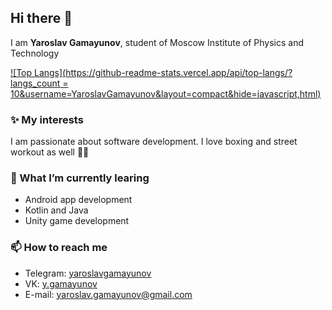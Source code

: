 ## Hi there 👋
I am **Yaroslav Gamayunov**, student of Moscow Institute of Physics and Technology

[![Top Langs](https://github-readme-stats.vercel.app/api/top-langs/?langs_count = 10&username=YaroslavGamayunov&layout=compact&hide=javascript,html)](https://github.com/YaroslavGamayunov/YaroslavGamayunov)

### ✨ My interests 
I am passionate about software development. I love boxing and street workout as well 🥊💪

### 🌱 What I’m currently learing
* Android app development
* Kotlin and Java
* Unity game development

### 📫 How to reach me
* Telegram: [yaroslavgamayunov](https://telegram.me/yaroslavgamayunov)
* VK: [y.gamayunov](https://vk.com/y.gamayunov)
* E-mail: yaroslav.gamayunov@gmail.com

<!--
**YaroslavGamayunov/YaroslavGamayunov** is a ✨ _special_ ✨ repository because its `README.md` (this file) appears on your GitHub profile.

Here are some ideas to get you started:

- 🔭 I’m currently working on ...
- 🌱 I’m currently learning ...
- 👯 I’m looking to collaborate on ...
- 🤔 I’m looking for help with ...
- 💬 Ask me about ...
- 📫 How to reach me: ...
- 😄 Pronouns: ...
- ⚡ Fun fact: ...
-->
